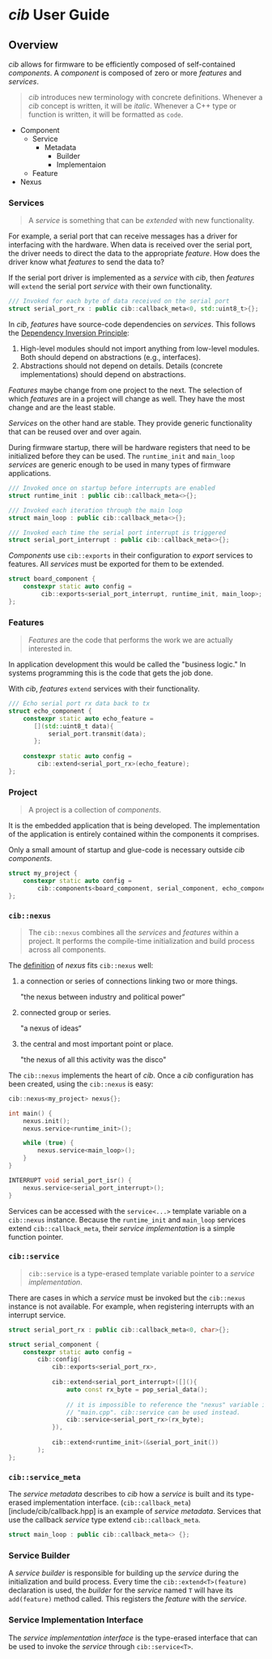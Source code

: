 # *cib* User Guide

## Overview

*cib* allows for firmware to be efficiently composed of self-contained
*components*. A *component* is composed of zero or more *features* and
*services*.

> *cib* introduces new terminology with concrete definitions. Whenever a *cib*
concept is written, it will be *italic*. Whenever a C++ type or function is
written, it will be formatted as `code`.

- Component
  - Service
    - Metadata
      - Builder
      - Implementaion
  - Feature
- Nexus

### Services

> A *service* is something that can be *extended* with new functionality. 
 
For example, a serial port that can receive messages has a driver for 
interfacing with the hardware. When data is received over the serial port, the
driver needs to direct the data to the appropriate *feature*. How does the 
driver know what *features* to send the data to? 

If the serial port driver is implemented as a *service* with *cib*, then 
*features* will `extend` the serial port *service* with their own 
functionality.

```c++
/// Invoked for each byte of data received on the serial port
struct serial_port_rx : public cib::callback_meta<0, std::uint8_t>{};
```

In *cib*, *features* have source-code dependencies on *services*. This follows
the [Dependency Inversion Principle](https://en.wikipedia.org/wiki/Dependency_inversion_principle):

1. High-level modules should not import anything from low-level modules. Both 
   should depend on abstractions (e.g., interfaces).
2. Abstractions should not depend on details. Details (concrete implementations)
   should depend on abstractions.

*Features* maybe change from one project to the next. The selection of which
*features* are in a project will change as well. They have the most change and
are the least stable.

*Services* on the other hand are stable. They provide generic functionality
that can be reused over and over again.

During firmware startup, there will be hardware registers that need to be 
initialized before they can be used. The `runtime_init` and `main_loop`  
*services* are generic enough to be used in many types of firmware applications.

```c++
/// Invoked once on startup before interrupts are enabled
struct runtime_init : public cib::callback_meta<>{};

/// Invoked each iteration through the main loop
struct main_loop : public cib::callback_meta<>{};

/// Invoked each time the serial port interrupt is triggered
struct serial_port_interrupt : public cib::callback_meta<>{};
```

*Components* use `cib::exports` in their configuration to *export* services to 
features. All *services* must be exported for them to be extended.

```c++
struct board_component {
    constexpr static auto config =
         cib::exports<serial_port_interrupt, runtime_init, main_loop>; 
};
```

### Features 

> *Features* are the code that performs the work we are actually interested in.

In application development this would be called the "business logic." In 
systems programming this is the code that gets the job done.

With *cib*, *features* `extend` services with their functionality.

```c++
/// Echo serial port rx data back to tx
struct echo_component {
    constexpr static auto echo_feature =
       [](std::uint8_t data){
           serial_port.transmit(data);
       };
    
    constexpr static auto config =
        cib::extend<serial_port_rx>(echo_feature);
};
```

### Project

> A project is a collection of *components*. 

It is the embedded application that is being developed. The implementation of
the application is entirely contained within the components it comprises.

Only a small amount of startup and glue-code is necessary outside *cib*
*components*.

```c++
struct my_project {
    constexpr static auto config =
        cib::components<board_component, serial_component, echo_component>;
};
```

### `cib::nexus`

> The `cib::nexus` combines all the *services* and *features* within a project.
It performs the compile-time initialization and build process across all
components.

The [definition](https://www.google.com/search?q=define+nexus) of *nexus* fits `cib::nexus` well:

1. a connection or series of connections linking two or more things.

   "the nexus between industry and political power“

2. connected group or series.

   "a nexus of ideas“

3. the central and most important point or place.

   "the nexus of all this activity was the disco"

The `cib::nexus` implements the heart of *cib*. Once a *cib* configuration has
been created, using the `cib::nexus` is easy:

```c++
cib::nexus<my_project> nexus{};

int main() {
    nexus.init();
    nexus.service<runtime_init>();

    while (true) {
        nexus.service<main_loop>();
    }
}

INTERRUPT void serial_port_isr() {
    nexus.service<serial_port_interrupt>();
}
```

Services can be accessed with the `service<...>` template variable on a 
`cib::nexus` instance. Because the `runtime_init` and `main_loop` services
extend `cib::callback_meta`, their *service implementation* is a simple 
function pointer.

### `cib::service`

> `cib::service` is a type-erased template variable pointer to a *service 
implementation*. 

There are cases in which a *service* must be invoked but the `cib::nexus` 
instance is not available. For example, when registering interrupts with
an interrupt service. 

```c++
struct serial_port_rx : public cib::callback_meta<0, char>{};

struct serial_component {
    constexpr static auto config =
        cib::config(
            cib::exports<serial_port_rx>,
            
            cib::extend<serial_port_interrupt>([](){
                auto const rx_byte = pop_serial_data();
                
                // it is impossible to reference the "nexus" variable in 
                // "main.cpp". cib::service can be used instead.
                cib::service<serial_port_rx>(rx_byte);
            }),
            
            cib::extend<runtime_init>(&serial_port_init())
        );
};
```

### `cib::service_meta`

The *service metadata* describes to *cib* how a *service* is built and its 
type-erased implementation interface. (`cib::callback_meta`)[include/cib/callback.hpp]
is an example of *service metadata*. Services that use the callback *service*
type extend `cib::callback_meta`.

```c++
struct main_loop : public cib::callback_meta<> {};
```

### Service Builder

A *service builder* is responsible for building up the *service* during
the initialization and build process. Every time the `cib::extend<T>(feature)`
declaration is used, the *builder* for the *service* named `T` will have its
`add(feature)` method called. This registers the *feature* with the *service*.

### Service Implementation Interface

The *service implementation interface* is the type-erased interface that can be used
to invoke the *service* through `cib::service<T>`. 
